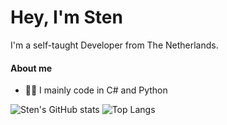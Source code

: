 # Hey, I'm Sten

I'm a self-taught Developer from The Netherlands.

#### About me
- 👨‍💻 I mainly code in C# and Python

![Sten's GitHub stats](https://github-readme-stats.vercel.app/api?username=sten-code&show_icons=true&theme=dark&custom_title=My%20Statistics)
![Top Langs](https://github-readme-stats.vercel.app/api/top-langs/?username=sten-code&layout=compact&theme=dark)
